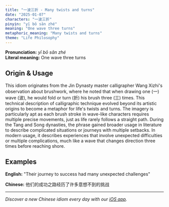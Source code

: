 ```yaml
---
title: "一波三折 - Many twists and turns"
date: "2025-01-07"
characters: "一波三折"
pinyin: "yī bō sān zhé"
meaning: "One wave three turns"
metaphoric_meaning: "Many twists and turns"
theme: "Life Philosophy"
---
```


**Pronunciation:** *yī bō sān zhé*  
**Literal meaning:** One wave three turns

## Origin & Usage

This idiom originates from the Jin Dynasty master calligrapher Wang Xizhi's observation about brushwork, where he noted that when drawing one (一) wave (波), he would fold or turn (折) his brush three (三) times. This technical description of calligraphic technique evolved beyond its artistic origins to become a metaphor for life's twists and turns. The imagery is particularly apt as each brush stroke in wave-like characters requires multiple precise movements, just as life rarely follows a straight path. During the Tang and Song dynasties, the phrase gained broader usage in literature to describe complicated situations or journeys with multiple setbacks. In modern usage, it describes experiences that involve unexpected difficulties or multiple complications, much like a wave that changes direction three times before reaching shore.

## Examples

**English:** "Their journey to success had many unexpected challenges"

**Chinese:** 他们的成功之路经历了许多意想不到的挑战

---

*Discover a new Chinese idiom every day with our [iOS app](https://apps.apple.com/us/app/daily-chinese-idioms/id6740611324).*
